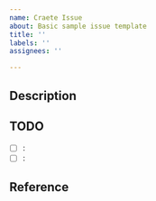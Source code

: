 ```yaml
---
name: Craete Issue
about: Basic sample issue template
title: ''
labels: ''
assignees: ''

---
```


## Description

## TODO
- [ ] :
- [ ] : 

## Reference
